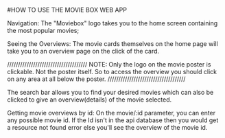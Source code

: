#HOW TO USE THE MOVIE BOX WEB APP

Navigation: The "Moviebox" logo takes you to the home screen containing the most popular movies;

Seeing the Overviews: The movie cards themselves on the home page will take you to an overview page on the click of the card.

///////////////////////////////////// NOTE: Only the logo on the movie poster is clickable. Not the poster itself. So to access the overview you should click on any area at all below the poster. ////////////////////////////////////

The search bar allows you to find your desired movies which can also be clicked to give an overview(details) of the movie selected.

Getting movie overviews by id: On the movie/:id parameter, you can enter any possible movie id. If the Id isn't in the api database then you would get a resource not found error else you'll see the overview of the movie id.